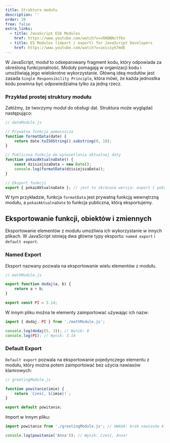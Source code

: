```yaml
---
title: Struktura modułu
description: ''
order: 20
free: false
extra_links:
  - title: JavaScript ES6 Modules
    href: https://www.youtube.com/watch?v=cRHQNNcYf6s
  - title: ES Modules (import / export) for JavaScript Developers
    href: https://www.youtube.com/watch?v=zeicsyk7mdE
---
```


W JavaScript, moduł to odseparowany fragment kodu, który odpowiada za określoną funkcjonalność. Moduły pomagają w organizacji kodu i umożliwiają jego wielokrotne wykorzystanie. Główną ideą modułów jest zasada `Single Responsibility Principle`, która mówi, że każda jednostka kodu powinna być odpowiedzialna tylko za jedną rzecz.

### Przykład prostej struktury modułu

Załóżmy, że tworzymy moduł do obsługi dat. Struktura może wyglądać następująco:

```javascript
// dateModule.js

// Prywatna funkcja pomocnicza
function formatData(date) {
	return date.toISOString().substring(0, 10);
}

// Publiczna funkcja do wyświetlania aktualnej daty
function pokazAktualnaDate() {
	const dzisiejszaData = new Date();
	console.log(formatData(dzisiejszaData));
}

// Eksport funkcji
export { pokazAktualnaDate }; // jest to skrócona wersja: export { pokazAktualnaDate: pokazAktualnaDate }
```

W tym przykładzie, funkcja `formatData` jest prywatną funkcją wewnętrzną modułu, a `pokazAktualnaDate` to funkcja publiczna, którą eksportujemy.

## Eksportowanie funkcji, obiektów i zmiennych

Eksportowanie elementów z modułu umożliwia ich wykorzystanie w innych plikach. W JavaScript istnieją dwa główne typy eksportu: `named export` i `default export`.

### Named Export

Eksport nazwany pozwala na eksportowanie wielu elementów z modułu.

```javascript
// mathModule.js

export function dodaj(a, b) {
	return a + b;
}

export const PI = 3.14;
```

W innym pliku można te elementy zaimportować używając ich nazw:

```javascript
import { dodaj, PI } from './mathModule.js';

console.log(dodaj(5, 3)); // Wynik: 8
console.log(PI); // Wynik: 3.14
```

### Default Export

`Default export` pozwala na eksportowanie pojedynczego elementu z modułu, który można potem zaimportować bez użycia nawiasów klamrowych:

```javascript
// greetingModule.js

function powitanie(imie) {
	return `Cześć, ${imie}!`;
}

export default powitanie;
```

Import w innym pliku:

```javascript
import powitanie from './greetingModule.js'; // UWAGA: brak nawiasów klamrowych, możemy zamiast "powitanie" użyć dowolnej nazwy

console.log(powitanie('Anna')); // Wynik: Cześć, Anna!
```
